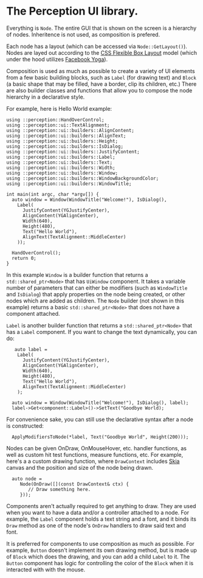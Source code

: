 # The Perception UI library.

Everything is `Node`. The entire GUI that is shown on the screen is a hierarchy of nodes. Inheritence is not used, as composition is prefered.

Each node has a layout (which can be accessed via `Node::GetLayout()`). Nodes are layed out according to the [CSS Flexible Box Layout](https://en.wikipedia.org/wiki/CSS_Flexible_Box_Layout) model (which under the hood utilizes [Facebook Yoga](https://www.yogalayout.dev/)).

Composition is used as much as possible to create a variety of UI elements from a few basic building blocks, such as `Label` (for drawing text) and `Block` (a basic shape that may be filled, have a border, clip its children, etc.) There are also builder classes and functions that allow you to compose the node hierarchy in a declarative style.

For example, here is Hello World example:

```
using ::perception::HandOverControl;
using ::perception::ui::TextAlignment;
using ::perception::ui::builders::AlignContent;
using ::perception::ui::builders::AlignText;
using ::perception::ui::builders::Height;
using ::perception::ui::builders::IsDialog;
using ::perception::ui::builders::JustifyContent;
using ::perception::ui::builders::Label;
using ::perception::ui::builders::Text;
using ::perception::ui::builders::Width;
using ::perception::ui::builders::Window;
using ::perception::ui::builders::WindowBackgroundColor;
using ::perception::ui::builders::WindowTitle;

int main(int argc, char *argv[]) {
  auto window = Window(WindowTitle("Welcome!"), IsDialog(),
    Label(
      JustifyContent(YGJustifyCenter),
      AlignContent(YGAlignCenter),
      Width(640),
      Height(480),
      Text("Hello World"),
      AlignText(TextAlignment::MiddleCenter)
    ));
 
  HandOverControl();
  return 0;
}
```

In this example `Window` is a builder function that returns a `std::shared_ptr<Node>` that has  `UiWindow` component. It takes a variable number of parameters that can either be modifiers (such as `WindowTitle` and `IsDialog`) that apply properties on the node being created, or other nodes which are added as children. The `Node` builder (not shown in this example) returns a basic `std::shared_ptr<Node>` that does not have a component attached.

`Label` is another builder function that returns a `std::shared_ptr<Node>` that has a `Label` component. If you want to change the text dynamically, you can do:

```
   auto label = 
    Label(
      JustifyContent(YGJustifyCenter),
      AlignContent(YGAlignCenter),
      Width(640),
      Height(480),
      Text("Hello World"),
      AlignText(TextAlignment::MiddleCenter)
    );

  auto window = Window(WindowTitle("Welcome!"), IsDialog(), label);
  label->Get<component::Label>()->SetText("Goodbye World);
```

For convenience sake, you can still use the declarative syntax after a node is constructed:

```
  ApplyModifiersToNode(*label, Text("Goodbye World", Height(200)));
```

Nodes can be given OnDraw, OnMouseHover, etc. handler functions, as well as custom hit test functions, measure functions, etc. For example, here's a a custom drawing function, where `DrawContext` includes [Skia](https://skia.org/) canvas and the position and size of the node being drawn.

```
  auto node =
     Node(OnDraw([](const DrawContext& ctx) {
        // Draw something here.
     }));
```

Components aren't actually required to get anything to draw. They are used when you want to have a data and/or a controller attached to a node. For example, the `Label` component holds a text string and a font, and it binds its `Draw` method as one of the node's `OnDraw` handlers to draw said text and font.

It is preferred for components to use composition as much as possible. For example, `Button` doesn't implement its own drawing method, but is made up of `Block` which does the drawing, and you can add a child `Label` to it. The `Button` component has logic for controlling the color of the `Block` when it is interacted with with the mouse.